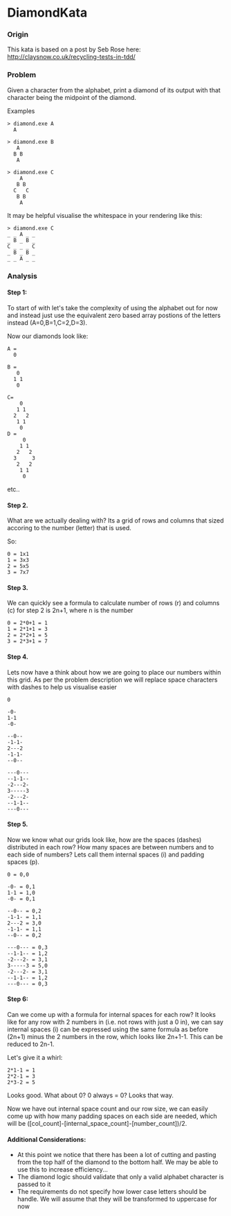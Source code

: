 # DiamondKata

### Origin

This kata is based on a post by Seb Rose here: http://claysnow.co.uk/recycling-tests-in-tdd/

### Problem

Given a character from the alphabet, print a diamond of its output with that character being the midpoint of the diamond.

Examples

    > diamond.exe A
      A

    > diamond.exe B
       A
      B B
       A

    > diamond.exe C
        A
       B B
      C   C
       B B
        A

It may be helpful visualise the whitespace in your rendering like this:

    > diamond.exe C
    _ _ A _ _
    _ B _ B _
    C _ _ _ C
    _ B _ B _
    _ _ A _ _

### Analysis

#### Step 1:

To start of with let's take the complexity of using the alphabet out for now and instead just use the equivalent zero based array postions of the letters instead (A=0,B=1,C=2,D=3).

Now our diamonds look like:

    A =
      0

    B =
       0
      1 1
       0

    C=
        0
       1 1
      2   2
       1 1
        0
    D =
         0
        1 1
       2   2
      3     3
       2   2
        1 1
         0

etc..

#### Step 2.

What are we actually dealing with? Its a grid of rows and columns that sized accoring to the number (letter) that is used.

So:

    0 = 1x1
    1 = 3x3
    2 = 5x5
    3 = 7x7

#### Step 3.

We can quickly see a formula to calculate number of rows (r) and columns (c) for step 2 is 2n+1, where n is the number

    0 = 2*0+1 = 1
    1 = 2*1+1 = 3
    2 = 2*2+1 = 5
    3 = 2*3+1 = 7

#### Step 4.

Lets now have a think about how we are going to place our numbers within this grid. As per the problem description we will replace space characters with dashes to help us visualise easier

    0

    -0-
    1-1
    -0-

    --0--
    -1-1-
    2---2
    -1-1-
    --0--

    ---0---
    --1-1--
    -2---2-
    3-----3
    -2---2-
    --1-1--
    ---0---

#### Step 5.

Now we know what our grids look like, how are the spaces (dashes) distributed in each row? How many spaces are between numbers and to each side of numbers? Lets call them internal spaces (i) and padding spaces (p).

    0 = 0,0

    -0- = 0,1
    1-1 = 1,0
    -0- = 0,1

    --0-- = 0,2
    -1-1- = 1,1
    2---2 = 3,0
    -1-1- = 1,1
    --0-- = 0,2

    ---0--- = 0,3
    --1-1-- = 1,2
    -2---2- = 3,1
    3-----3 = 5,0
    -2---2- = 3,1
    --1-1-- = 1,2
    ---0--- = 0,3

#### Step 6:

Can we come up with a formula for internal spaces for each row? It looks like for any row with 2 numbers in (i.e. not rows with just a 0 in), we can say internal spaces (i) can be expressed using the same formula as before (2n+1) minus the 2 numbers in the row, which looks like 2n+1-1. This can be reduced to 2n-1.

Let's give it a whirl:

    2*1-1 = 1
    2*2-1 = 3
    2*3-2 = 5

Looks good. What about 0? 0 always = 0? Looks that way.

Now we have out internal space count and our row size, we can easily come up with how many padding spaces on each side are needed, which will be ([col_count]-[internal_space_count]-[number_count])/2.

#### Additional Considerations:

- At this point we notice that there has been a lot of cutting and pasting from the top half of the diamond to the bottom half. We may be able to use this to increase efficiency...
- The diamond logic should validate that only a valid alphabet character is passed to it
- The requirements do not specify how lower case letters should be handle. We will assume that they will be transformed to uppercase for now
